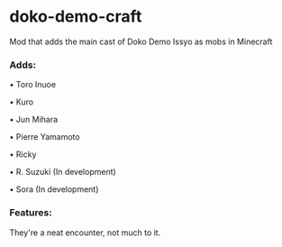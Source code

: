 # doko-demo-craft
Mod that adds the main cast of Doko Demo Issyo as mobs in Minecraft

### Adds:

• Toro Inuoe

• Kuro

• Jun Mihara

• Pierre Yamamoto

• Ricky

• R. Suzuki (In development)

• Sora (In development)

### Features:

They're a neat encounter, not much to it.
